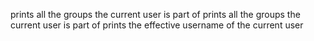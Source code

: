 prints all the groups the current user is part of
prints all the groups the current user is part of
prints the effective username of the current user
